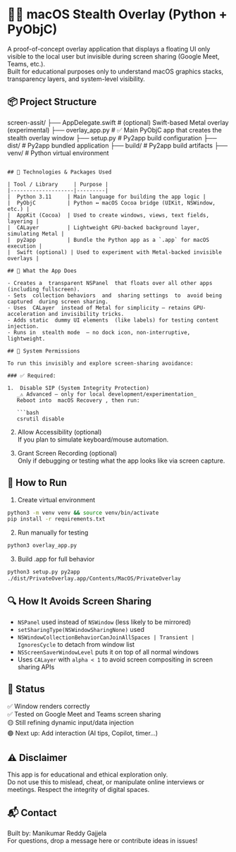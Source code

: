 # 🕵️‍♂️ macOS Stealth Overlay (Python + PyObjC)

A proof-of-concept overlay application that displays a floating UI  only visible to the local user  but  invisible during screen sharing  (Google Meet, Teams, etc.).  
Built for  educational purposes only  to understand macOS graphics stacks, transparency layers, and system-level visibility.

## 📦 Project Structure
screen-assit/
├── AppDelegate.swift          # (optional) Swift-based Metal overlay (experimental)
├── overlay_app.py            # ✅ Main PyObjC app that creates the stealth overlay window
├── setup.py                  # Py2app build configuration
├── dist/                     # Py2app bundled application
├── build/                    # Py2app build artifacts
├── venv/                     # Python virtual environment
```

## 🔧 Technologies & Packages Used

| Tool / Library     | Purpose |
|--------------------|---------|
|  Python 3.11     | Main language for building the app logic |
|  PyObjC          | Python ↔ macOS Cocoa bridge (UIKit, NSWindow, etc.) |
|  AppKit (Cocoa)  | Used to create windows, views, text fields, layering |
|  CALayer         | Lightweight GPU-backed background layer, simulating Metal |
|  py2app          | Bundle the Python app as a `.app` for macOS execution |
|  Swift (optional) | Used to experiment with Metal-backed invisible overlays |

## 🧠 What the App Does

- Creates a  transparent NSPanel  that floats over all other apps (including fullscreen).
- Sets  collection behaviors  and  sharing settings  to  avoid being captured  during screen sharing.
- Uses  CALayer  instead of Metal for simplicity — retains GPU-acceleration and invisibility tricks.
- Adds static  dummy UI elements  (like labels) for testing content injection.
- Runs in  stealth mode  — no dock icon, non-interruptive, lightweight.

## 🔐 System Permissions

To run this invisibly and explore screen-sharing avoidance:

### ✅ Required:

1.  Disable SIP (System Integrity Protection)   
   _⚠️ Advanced — only for local development/experimentation_  
   Reboot into  macOS Recovery , then run:

   ```bash
   csrutil disable
   ```

2.  Allow Accessibility (optional)   
   If you plan to simulate keyboard/mouse automation.

3.  Grant Screen Recording (optional)   
   Only if debugging or testing what the app looks like via screen capture.

## 🚀 How to Run

1.  Create virtual environment   
   ```bash
   python3 -m venv venv && source venv/bin/activate
   pip install -r requirements.txt
   ```

2.  Run manually for testing   
   ```bash
   python3 overlay_app.py
   ```

3.  Build .app for full behavior   
   ```bash
   python3 setup.py py2app
   ./dist/PrivateOverlay.app/Contents/MacOS/PrivateOverlay
   ```

## 🔍 How It Avoids Screen Sharing

- `NSPanel` used instead of `NSWindow` (less likely to be mirrored)
- `setSharingType(NSWindowSharingNone)` used
- `NSWindowCollectionBehaviorCanJoinAllSpaces | Transient | IgnoresCycle` to detach from window list
- `NSScreenSaverWindowLevel` puts it on top of all normal windows
- Uses `CALayer` with `alpha < 1` to avoid screen compositing in screen sharing APIs

## 🧪 Status

✅ Window renders correctly  
✅ Tested on Google Meet and Teams screen sharing  
🟡 Still refining dynamic input/data injection  
🟢 Next up: Add interaction (AI tips, Copilot, timer...)

## ⚠️ Disclaimer

This app is for  educational and ethical exploration only.   
Do not use this to mislead, cheat, or manipulate online interviews or meetings. Respect the integrity of digital spaces.

## 📬 Contact

Built by:  Manikumar Reddy Gajjela   
For questions, drop a message here or contribute ideas in issues!
